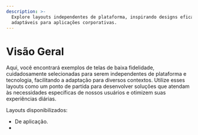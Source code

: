 ```yaml
---
description: >-
  Explore layouts independentes de plataforma, inspirando designs eficazes e
  adaptáveis para aplicações corporativas.
---
```


# Visão Geral

Aqui, você encontrará exemplos de telas de baixa fidelidade, cuidadosamente selecionadas para serem independentes de plataforma e tecnologia, facilitando a adaptação para diversos contextos. Utilize esses layouts como um ponto de partida para desenvolver soluções que atendam às necessidades específicas de nossos usuários e otimizem suas experiências diárias.

Layouts disponibilizados:

* De aplicação.
*
